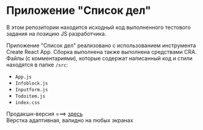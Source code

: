 # Приложение "Список дел"  
В этом репозитории находится исходный код выполненного тестового задания на позицию JS разработчика.  

Приложение "Список дел" реализовано с использованием инструмента Create React App. Сборка выполнена также выполнена средствами CRA.  
Файлы (с комментариями), которые содержат написанный код и стили находятся в папке `/src`: 
* `App.js`
* `Infoblock.js`
* `Inputform.js`
* `Todoitem.js`
* `index.css`

Продакшн-версия ===> [здесь](https://srgmkv.github.io/todoapp/build/)  
Верстка адаптивная, валидно на любых экранах
